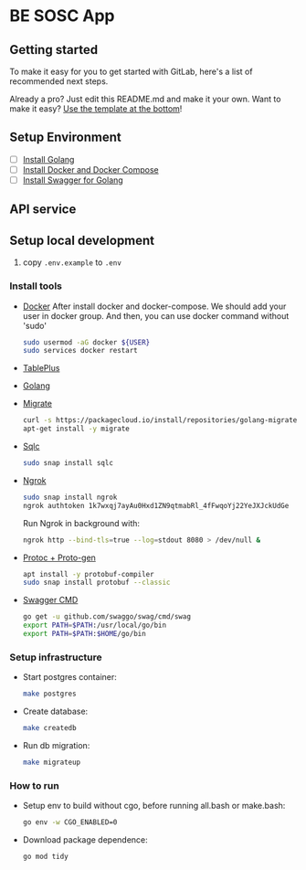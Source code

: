 # BE SOSC App



## Getting started

To make it easy for you to get started with GitLab, here's a list of recommended next steps.

Already a pro? Just edit this README.md and make it your own. Want to make it easy? [Use the template at the bottom](#editing-this-readme)!

## Setup Environment

- [ ] [Install Golang](https://go.dev/doc/install)
- [ ] [Install Docker and Docker Compose]()
- [ ] [Install Swagger for Golang](https://goswagger.io/install.html)

## API service
## Setup local development
1. copy ``.env.example`` to ``.env``

### Install tools
- [Docker](https://docs.docker.com/engine/install/)
  After install docker and docker-compose. We should add your user in docker group.
  And then, you can use docker command without 'sudo'
    ```bash
  sudo usermod -aG docker ${USER}
  sudo services docker restart
    ```
- [TablePlus](https://tableplus.com/)
- [Golang](https://golang.org/doc/install)
- [Migrate](https://github.com/golang-migrate/migrate/tree/master/cmd/migrate)

    ```bash
    curl -s https://packagecloud.io/install/repositories/golang-migrate/migrate/script.deb.sh | sudo bash
    apt-get install -y migrate
    ```

- [Sqlc](https://github.com/kyleconroy/sqlc#installation)

    ```bash
    sudo snap install sqlc
    ```

- [Ngrok](https://github.com/kyleconroy/sqlc#installation)

    ```bash
    sudo snap install ngrok
    ngrok authtoken 1k7wxqj7ayAu0Hxd1ZN9qtmabRl_4fFwqoYj22YeJXJckUdGe
    ```
  Run Ngrok in background with:
    ```bash
    ngrok http --bind-tls=true --log=stdout 8080 > /dev/null &
    ```

- [Protoc + Proto-gen]()

    ```bash
    apt install -y protobuf-compiler
    sudo snap install protobuf --classic
    ```

- [Swagger CMD]()

    ```bash
    go get -u github.com/swaggo/swag/cmd/swag
    export PATH=$PATH:/usr/local/go/bin
    export PATH=$PATH:$HOME/go/bin
    ```

### Setup infrastructure
- Start postgres container:
    ```bash
    make postgres
    ```
- Create database:
    ```bash
    make createdb
    ```



- Run db migration:
    ```bash
    make migrateup
    ```
### How to run
- Setup env to build without cgo, before running all.bash or make.bash:
    ```bash
    go env -w CGO_ENABLED=0
    ```
- Download package dependence:
    ```bash
    go mod tidy
    ```